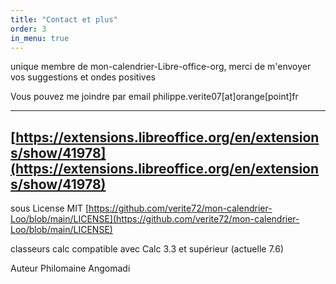 ```yaml
---
title: "Contact et plus"
order: 3
in_menu: true
---
```

unique membre de mon-calendrier-Libre-office-org, merci de m'envoyer vos suggestions et ondes positives

Vous pouvez me joindre par email  philippe.verite07[at]orange[point]fr 

---
[https://extensions.libreoffice.org/en/extensions/show/41978](https://extensions.libreoffice.org/en/extensions/show/41978)
---  
sous License MIT
[https://github.com/verite72/mon-calendrier-Loo/blob/main/LICENSE](https://github.com/verite72/mon-calendrier-Loo/blob/main/LICENSE) 

classeurs calc compatible avec Calc 3.3 et supérieur  (actuelle 7.6)

Auteur Philomaine Angomadi 